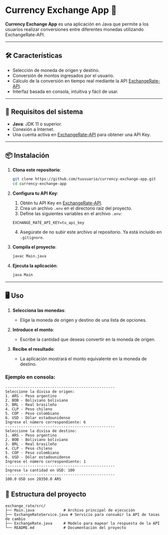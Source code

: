# Currency Exchange App 💱

**Currency Exchange App** es una aplicación en Java que permite a los usuarios realizar conversiones entre diferentes monedas utilizando ExchangeRate-API.

---

## 🛠️ Características

- Selección de moneda de origen y destino.
- Conversión de montos ingresados por el usuario.
- Cálculo de la conversión en tiempo real mediante la API [ExchangeRate-API](https://www.exchangerate-api.com/).
- Interfaz basada en consola, intuitiva y fácil de usar.

---

## 🚀 Requisitos del sistema

- **Java**: JDK 11 o superior.
- Conexión a Internet.
- Una cuenta activa en [ExchangeRate-API](https://www.exchangerate-api.com/) para obtener una API Key.

---

## 📦 Instalación

1. **Clona este repositorio**:
    ```bash
    git clone https://github.com/tuusuario/currency-exchange-app.git
    cd currency-exchange-app
    ```

2. **Configura tu API Key**:
    1. Obtén tu API Key en [ExchangeRate-API](https://www.exchangerate-api.com/).
    2. Crea un archivo `.env` en el directorio raíz del proyecto.
    3. Define las siguientes variables en el archivo `.env`:
     ```plaintext
     EXCHANGE_RATE_API_KEY=tu_api_key
     ```
    4. Asegúrate de no subir este archivo al repositorio. Ya está incluido en `.gitignore`.

3. **Compila el proyecto**:
    ```bash
    javac Main.java
    ```

4. **Ejecuta la aplicación**:
    ```bash
    java Main
    ```

---

## 🖥️ Uso

1. **Selecciona las monedas**: 
   - Elige la moneda de origen y destino de una lista de opciones.

2. **Introduce el monto**: 
   - Escribe la cantidad que deseas convertir en la moneda de origen.

3. **Recibe el resultado**: 
   - La aplicación mostrará el monto equivalente en la moneda de destino.

### Ejemplo en consola:
```plaintext
-------------------------------------------------
Seleccione la divisa de origen:
1. ARS - Peso argentino
2. BOB - Boliviano boliviano
3. BRL - Real brasileño
4. CLP - Peso chileno
5. COP - Peso colombiano
6. USD - Dólar estadounidense
Ingrese el número correspondiente: 6
-------------------------------------------------
Seleccione la divisa de destino:
1. ARS - Peso argentino
2. BOB - Boliviano boliviano
3. BRL - Real brasileño
4. CLP - Peso chileno
5. COP - Peso colombiano
6. USD - Dólar estadounidense
Ingrese el número correspondiente: 1
-------------------------------------------------
Ingrese la cantidad en USD: 100
-------------------------------------------------
100.0 USD son 28350.0 ARS
```

## 📂 Estructura del proyecto

```plaintext
exchange_rate/src/
├── Main.java             # Archivo principal de ejecución
├── ExchangeRateService.java # Servicio para consumir la API de tasas de cambio
├── ExchangeRate.java     # Modelo para mapear la respuesta de la API
└── README.md             # Documentación del proyecto
```